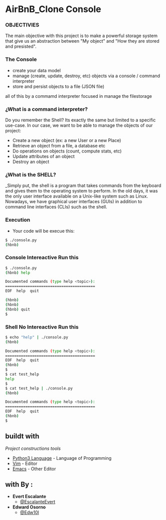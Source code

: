 # AirBnB_Clone Console

### OBJECTIVIES

The main objective with this project is to make a powerful storage system that give us an abstraction between "My object" and "How they are stored and presisted".

### The Console

* create your data model
* manage (create, update, destroy, etc) objects via a console / command interpreter
* store and persist objects to a file (JSON file)

all of this by a commamd interpreter focused in manage the filestorage

### ¿What is a command interpreter?

Do you remember the Shell? Its exactly the same but limited to a specific use-case. In our case, we want to be able to manage the objects of our project:

* Create a new object (ex: a new User or a new Place)
* Retrieve an object from a file, a database etc
* Do operations on objects (count, compute stats, etc)
* Update attributes of an object
* Destroy an object

### ¿What is the SHELL? 

_Simply put, the shell is a program that takes commands from the keyboard and gives them to the operating system to perform. In the old days, it was the only user interface available on a Unix-like system such as Linux. Nowadays, we have graphical user interfaces (GUIs) in addition to command line interfaces (CLIs) such as the shell.

### Execution

* Your code will be execue this:

```sh
$ ./console.py
(hbnb) 
```

### Console Intereactive Run this

```sh
$ ./console.py
(hbnb) help

Documented commands (type help <topic>):
========================================
EOF  help  quit

(hbnb) 
(hbnb) 
(hbnb) quit
$
```

### Shell No Intereactive Run this

```sh
$ echo "help" | ./console.py
(hbnb)

Documented commands (type help <topic>):
========================================
EOF  help  quit
(hbnb) 
$
$ cat test_help
help
$
$ cat test_help | ./console.py
(hbnb)

Documented commands (type help <topic>):
========================================
EOF  help  quit
(hbnb) 
$
```
## buildt with 

_Project constructions tools_

* [Python3 Language]() - Language of Programming
* [Vim](https://www.javascript.com/) - Editor
* [Emacs]() - Other Editor

##   with   By  :
* **Evert Escalante**
  * [@EscalanteEvert](https://twitter.com/EscalanteEvert)
* **Edward Osorno**
  * [@Edw10l](https://twitter.com/Edw10l)